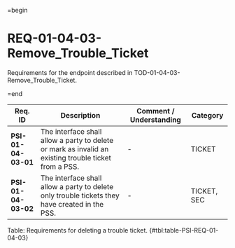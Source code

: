 =begin

# REQ-01-04-03-Remove_Trouble_Ticket

Requirements for the endpoint described in TOD-01-04-03-Remove_Trouble_Ticket.

=end

| Req. ID | Description | Comment / Understanding | Category |
| ------- | ----------- | ----------------------- | -------- |
| __PSI-01-04-03-01__ | The interface shall allow a party to delete or mark as invalid an existing trouble ticket from a PSS. | - | TICKET |
| __PSI-01-04-03-02__ | The interface shall allow a party to delete only trouble tickets they have created in the PSS. | - | TICKET, SEC |

Table: Requirements for deleting a trouble ticket. {#tbl:table-PSI-REQ-01-04-03}

